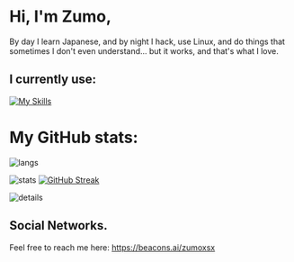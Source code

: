 # Hi, I'm Zumo,
By day I learn Japanese, and by night I hack, use Linux, and do things that sometimes I don't even understand... but it works, and that's what I love.

## I currently use:
[![My Skills](https://skillicons.dev/icons?i=arch,py,linux,bash,neovim,&theme=dark)](https://skillicons.dev)

# My GitHub stats:
![langs](https://github-readme-stats.vercel.app/api/top-langs/?username=Zumoxsx&card_width=700&layout=compact&hide_border=true&theme=tokyonight&")

![stats](https://github-profile-summary-cards.vercel.app/api/cards/stats?username=Zumoxsx&card_width=350&theme=tokyonight)
[![GitHub Streak](https://github-readme-streak-stats.herokuapp.com?user=zumoxsx&theme=tokyonight&hide_border=true&mode=weekly&card_width=350)](https://git.io/streak-stats)

![details](https://github-profile-summary-cards.vercel.app/api/cards/profile-details?username=Zumoxsx&theme=tokyonight) 


##  Social Networks.
Feel free to reach me here:
https://beacons.ai/zumoxsx
